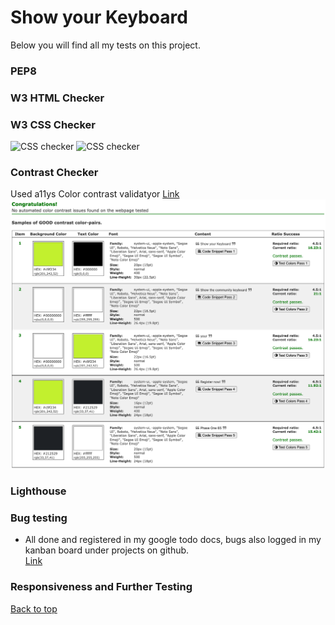 # Show your Keyboard

Below you will find all my tests on this project.

### PEP8



### W3 HTML Checker


### W3 CSS Checker
![CSS checker](http://jigsaw.w3.org/css-validator/images/vcss)
![CSS checker](http://jigsaw.w3.org/css-validator/images/vcss-blue)


### Contrast Checker
Used a11ys Color contrast validatyor [Link](https://color.a11y.com)   
![Screenshot](./static/images/contrast-readme.png)

### Lighthouse


### Bug testing

- All done and registered in my google todo docs, bugs also logged in my kanban board under projects on github.   
[Link](https://docs.google.com/spreadsheets/d/1s44J9bTQyVY0vnPAtlb3FIwGDRyj-bNHVxq4E8CToME/edit?usp=sharing)


### Responsiveness and Further Testing

[Back to top](README.md)
